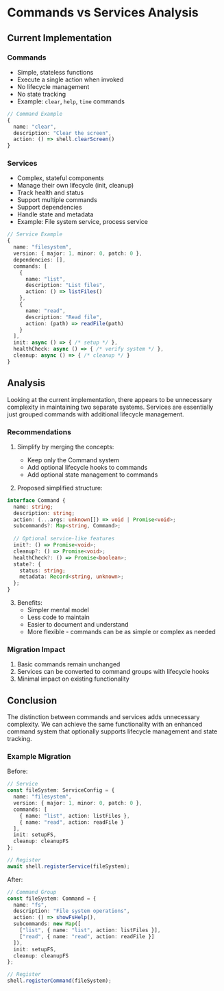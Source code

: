 # Commands vs Services Analysis

## Current Implementation

### Commands
- Simple, stateless functions
- Execute a single action when invoked
- No lifecycle management
- No state tracking
- Example: `clear`, `help`, `time` commands

```typescript
// Command Example
{
  name: "clear",
  description: "Clear the screen",
  action: () => shell.clearScreen()
}
```

### Services
- Complex, stateful components
- Manage their own lifecycle (init, cleanup)
- Track health and status
- Support multiple commands
- Support dependencies
- Handle state and metadata
- Example: File system service, process service

```typescript
// Service Example
{
  name: "filesystem",
  version: { major: 1, minor: 0, patch: 0 },
  dependencies: [],
  commands: [
    {
      name: "list",
      description: "List files",
      action: () => listFiles()
    },
    {
      name: "read",
      description: "Read file",
      action: (path) => readFile(path)
    }
  ],
  init: async () => { /* setup */ },
  healthCheck: async () => { /* verify system */ },
  cleanup: async () => { /* cleanup */ }
}
```

## Analysis

Looking at the current implementation, there appears to be unnecessary complexity in maintaining two separate systems. Services are essentially just grouped commands with additional lifecycle management.

### Recommendations

1. Simplify by merging the concepts:
   - Keep only the Command system
   - Add optional lifecycle hooks to commands
   - Add optional state management to commands

2. Proposed simplified structure:
```typescript
interface Command {
  name: string;
  description: string;
  action: (...args: unknown[]) => void | Promise<void>;
  subcommands?: Map<string, Command>;
  
  // Optional service-like features
  init?: () => Promise<void>;
  cleanup?: () => Promise<void>;
  healthCheck?: () => Promise<boolean>;
  state?: {
    status: string;
    metadata: Record<string, unknown>;
  };
}
```

3. Benefits:
   - Simpler mental model
   - Less code to maintain
   - Easier to document and understand
   - More flexible - commands can be as simple or complex as needed

### Migration Impact

1. Basic commands remain unchanged
2. Services can be converted to command groups with lifecycle hooks
3. Minimal impact on existing functionality

## Conclusion

The distinction between commands and services adds unnecessary complexity. We can achieve the same functionality with an enhanced command system that optionally supports lifecycle management and state tracking.

### Example Migration

Before:
```typescript
// Service
const fileSystem: ServiceConfig = {
  name: "filesystem",
  version: { major: 1, minor: 0, patch: 0 },
  commands: [
    { name: "list", action: listFiles },
    { name: "read", action: readFile }
  ],
  init: setupFS,
  cleanup: cleanupFS
};

// Register
await shell.registerService(fileSystem);
```

After:
```typescript
// Command Group
const fileSystem: Command = {
  name: "fs",
  description: "File system operations",
  action: () => showFsHelp(),
  subcommands: new Map([
    ["list", { name: "list", action: listFiles }],
    ["read", { name: "read", action: readFile }]
  ]),
  init: setupFS,
  cleanup: cleanupFS
};

// Register
shell.registerCommand(fileSystem);
